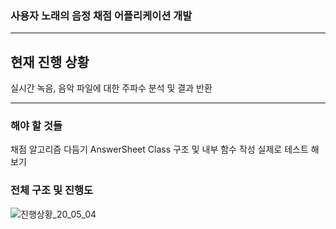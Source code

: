 ### 사용자 노래의 음정 채점 어플리케이션 개발 
- - -
## 현재 진행 상황
실시간 녹음, 음악 파일에 대한 주파수 분석 및 결과 반환
- - -
### 해야 할 것들
채점 알고리즘 다듬기
AnswerSheet Class 구조 및 내부 함수 작성
실제로 테스트 해보기

### 전체 구조 및 진행도
![진행상황_20_05_04](https://user-images.githubusercontent.com/41969902/80958104-6e219580-8e3f-11ea-9aaf-c1fa805bf0e3.png)

